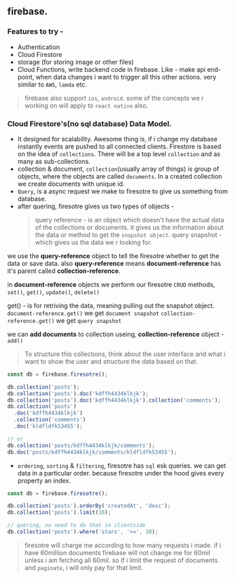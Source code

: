 ## firebase.

### Features to try -

- Authentication
- Cloud Firestore
- storage (for storing image or other files)
- Cloud Functions, write backend code in firebase. Like - make api end-point, when data changes i want to trigger all this other actions. very similar to `AWS`, `lamda` etc.

> firebase also support `ios`, `android`. some of the concepts we r working on will apply to `react native` also.

### Cloud Firestore's(no sql database) Data Model.

- It designed for scalability. Awesome thing is, if i change my database instantly events are pushed to all connected clients. Firestore is based on the idea of `collections`. There will be a top level `collection` and as many as sub-collections.
- collection & document, `collection`(usually array of things) is group of objects, where the objects are called `documents`. In a created collection we create documents with unique id.
- `Query`, is a async request we make to firesotre to give us something from database.
- after quering, firesotre gives us two types of objects -
  > query reference - is an object which doesn't have the actual data of the collections or documents. it gives us the information about the data or method to get the `snapshot object`.
  > query snapshot - which gives us the data we r looking for.

we use the **query-reference** object to tell the firesotre whether to get the data or save data. also **query-reference** means **document-reference** has it's parent called **collection-reference**.

in **document-reference** objects we perform our firesotre `CRUD` methods,
`set()`, `get()`, `update()`, `delete()`

get() - is for retriving the data, meaning pulling out the snapshot object.
`document-reference.get()` we get `document snapshot`
`collection-reference.get()` we get `query snapshot`

we can **add documents** to collection useing, **collection-reference** object - `add()`

> To structure this collections, think about the user interface and what i want to show the user and structure the data based on that.

```js
const db = firebase.firesotre();

db.collection('posts');
db.collection('posts').doc('kdffh4434klkjk');
db.collection('posts').doc('kdffh4434klkjk').collection('comments');
db.collection('posts')
  .doc('kdffh4434klkjk')
  .collection('comments')
  .doc('kldfldfk53455');

// or
db.collection('posts/kdffh4434klkjk/comments');
db.doc('posts/kdffh4434klkjk/comments/kldfldfk53455');
```

- `ordering`, `sorting` & `filtering`, firesotre has `sql` esk queries. we can get data in a particular order. because firesotre under the hood gives every property an index.

```js
const db = firebase.firesotre();

db.collection('posts').orderBy('createdAt', 'desc');
db.collection('posts').limit(10);

// quering, no need to do that in clientside
db.collection('posts').where('stars', '>=', 10);
```

> firesotre will charge me according to how many requests i made. if i have 60million documents firebase will not change me for 60mil unless i am fetching all 60mil. so if i limit the request of documents and `paginate`, i will only pay for that limit.
